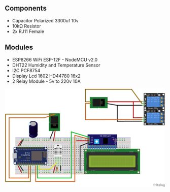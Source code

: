 ## Components
* Capacitor Polarized	3300uf 10v
* 10kΩ Resistor
* 2x RJ11 Female

## Modules
* ESP8266 WiFi ESP-12F - NodeMCU v2.0
* DHT22 Humidity and Temperature Sensor	
* I2C PCF8754
* Display Lcd 1602 HD44780 16x2
* 2 Relay Module - 5v to 220v 10A


![protoboard](circuit_bb.png)
